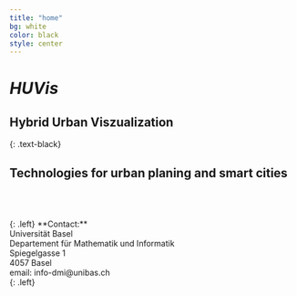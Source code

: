 ```yaml
---
title: "home"
bg: white
color: black
style: center
---
```


# *HUVis*

## **H**ybrid **U**rban **V**iszualization

{: .text-black}

<span class="fa-stack subtlecircle" style="font-size:180px; background:rgba(15,191,207,0.1)">
  <i class="fa fa-circle fa-stack-2x text-white"></i>
  <i class="fa fa-building fa-stack-1x text-black"></i> 
</span>



<div class="fa-stack subtlecircle" style="font-size:100px;background:rgba(15,191,207,0.1)">
	<i class="fa fa-circle fa-stack-2x text-white"></i>
  <i class="fa fa-building fa-stack-1x text-black"></i> 
</div>

## Technologies for urban planing and smart cities
<br/>
<br/>
<br/>
{: .left}
**Contact:**<br/>
Universität Basel<br/>
Departement für Mathematik und Informatik<br/>
Spiegelgasse 1<br/>
4057 Basel<br/>
email: info-dmi@unibas.ch<br/>
{: .left}






